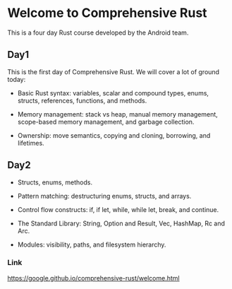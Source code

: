 # Welcome to Comprehensive Rust
This is a four day Rust course developed by the Android team.

## Day1

This is the first day of Comprehensive Rust. We will cover a lot of ground today:
- Basic Rust syntax: variables, scalar and compound types, enums, structs, references, functions, and methods.

- Memory management: stack vs heap, manual memory management, scope-based memory management, and garbage collection.

- Ownership: move semantics, copying and cloning, borrowing, and lifetimes.




## Day2
- Structs, enums, methods.

- Pattern matching: destructuring enums, structs, and arrays.

- Control flow constructs: if, if let, while, while let, break, and continue.

- The Standard Library: String, Option and Result, Vec, HashMap, Rc and Arc.

- Modules: visibility, paths, and filesystem hierarchy.






### Link
https://google.github.io/comprehensive-rust/welcome.html
